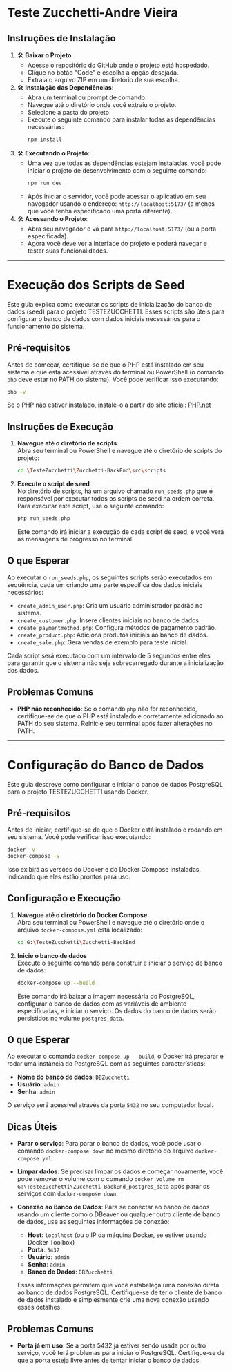 # Teste Zucchetti-Andre Vieira

## Instruções de Instalação
1. 🛠️ **Baixar o Projeto**:
   - Acesse o repositório do GitHub onde o projeto está hospedado.
   - Clique no botão "Code" e escolha a opção desejada.
   - Extraia o arquivo ZIP em um diretório de sua escolha.
2. 🛠️ **Instalação das Dependências**:
   - Abra um terminal ou prompt de comando.
   - Navegue até o diretório onde você extraiu o projeto.
   - Selecione a pasta do projeto
   - Execute o seguinte comando para instalar todas as dependências necessárias:
     ```bash
     npm install
     ```
3. 🛠️ **Executando o Projeto**:
   - Uma vez que todas as dependências estejam instaladas, você pode iniciar o projeto de desenvolvimento com o seguinte comando:
     ```bash
     npm run dev
     ```
   - Após iniciar o servidor, você pode acessar o aplicativo em seu navegador usando o endereço: `http://localhost:5173/` (a menos que você tenha especificado uma porta diferente).
4. 🛠️ **Acessando o Projeto**:
   - Abra seu navegador e vá para `http://localhost:5173/` (ou a porta especificada).
   - Agora você deve ver a interface do projeto e poderá navegar e testar suas funcionalidades.
***
# Execução dos Scripts de Seed

Este guia explica como executar os scripts de inicialização do banco de dados (seed) para o projeto TESTEZUCCHETTI. Esses scripts são úteis para configurar o banco de dados com dados iniciais necessários para o funcionamento do sistema.

## Pré-requisitos

Antes de começar, certifique-se de que o PHP está instalado em seu sistema e que está acessível através do terminal ou PowerShell (o comando `php` deve estar no PATH do sistema). Você pode verificar isso executando:

```bash
php -v
```

Se o PHP não estiver instalado, instale-o a partir do site oficial: [PHP.net](https://www.php.net/)

## Instruções de Execução

1. **Navegue até o diretório de scripts**  
   Abra seu terminal ou PowerShell e navegue até o diretório de scripts do projeto:

   ```bash
   cd \TesteZucchetti\Zucchetti-BackEnd\src\scripts
   ```

2. **Execute o script de seed**  
   No diretório de scripts, há um arquivo chamado `run_seeds.php` que é responsável por executar todos os scripts de seed na ordem correta. Para executar este script, use o seguinte comando:

   ```bash
   php run_seeds.php
   ```

   Este comando irá iniciar a execução de cada script de seed, e você verá as mensagens de progresso no terminal.

## O que Esperar

Ao executar o `run_seeds.php`, os seguintes scripts serão executados em sequência, cada um criando uma parte específica dos dados iniciais necessários:

- `create_admin_user.php`: Cria um usuário administrador padrão no sistema.
- `create_customer.php`: Insere clientes iniciais no banco de dados.
- `create_paymentmethod.php`: Configura métodos de pagamento padrão.
- `create_product.php`: Adiciona produtos iniciais ao banco de dados.
- `create_sale.php`: Gera vendas de exemplo para teste inicial.

Cada script será executado com um intervalo de 5 segundos entre eles para garantir que o sistema não seja sobrecarregado durante a inicialização dos dados.

## Problemas Comuns

- **PHP não reconhecido**: Se o comando `php` não for reconhecido, certifique-se de que o PHP está instalado e corretamente adicionado ao PATH do seu sistema. Reinicie seu terminal após fazer alterações no PATH.
***
# Configuração do Banco de Dados

Este guia descreve como configurar e iniciar o banco de dados PostgreSQL para o projeto TESTEZUCCHETTI usando Docker.

## Pré-requisitos

Antes de iniciar, certifique-se de que o Docker está instalado e rodando em seu sistema. Você pode verificar isso executando:

```bash
docker -v
docker-compose -v
```

Isso exibirá as versões do Docker e do Docker Compose instaladas, indicando que eles estão prontos para uso.

## Configuração e Execução

1. **Navegue até o diretório do Docker Compose**  
   Abra seu terminal ou PowerShell e navegue até o diretório onde o arquivo `docker-compose.yml` está localizado:

   ```bash
   cd G:\TesteZucchetti\Zucchetti-BackEnd
   ```

2. **Inicie o banco de dados**  
   Execute o seguinte comando para construir e iniciar o serviço de banco de dados:

   ```bash
   docker-compose up --build
   ```

   Este comando irá baixar a imagem necessária do PostgreSQL, configurar o banco de dados com as variáveis de ambiente especificadas, e iniciar o serviço. Os dados do banco de dados serão persistidos no volume `postgres_data`.

## O que Esperar

Ao executar o comando `docker-compose up --build`, o Docker irá preparar e rodar uma instância do PostgreSQL com as seguintes características:

- **Nome do banco de dados**: `DBZucchetti`
- **Usuário**: `admin`
- **Senha**: `admin`

O serviço será acessível através da porta `5432` no seu computador local.

## Dicas Úteis

- **Parar o serviço**: Para parar o banco de dados, você pode usar o comando `docker-compose down` no mesmo diretório do arquivo `docker-compose.yml`.
- **Limpar dados**: Se precisar limpar os dados e começar novamente, você pode remover o volume com o comando `docker volume rm G:\TesteZucchetti\Zucchetti-BackEnd_postgres_data` após parar os serviços com `docker-compose down`.
- **Conexão ao Banco de Dados**: Para se conectar ao banco de dados usando um cliente como o DBeaver ou qualquer outro cliente de banco de dados, use as seguintes informações de conexão:
  - **Host**: `localhost` (ou o IP da máquina Docker, se estiver usando Docker Toolbox)
  - **Porta**: `5432`
  - **Usuário**: `admin`
  - **Senha**: `admin`
  - **Banco de Dados**: `DBZucchetti`

  Essas informações permitem que você estabeleça uma conexão direta ao banco de dados PostgreSQL. Certifique-se de ter o cliente de banco de dados instalado e simplesmente crie uma nova conexão usando esses detalhes.


## Problemas Comuns

- **Porta já em uso**: Se a porta 5432 já estiver sendo usada por outro serviço, você terá problemas para iniciar o PostgreSQL. Certifique-se de que a porta esteja livre antes de tentar iniciar o banco de dados.
